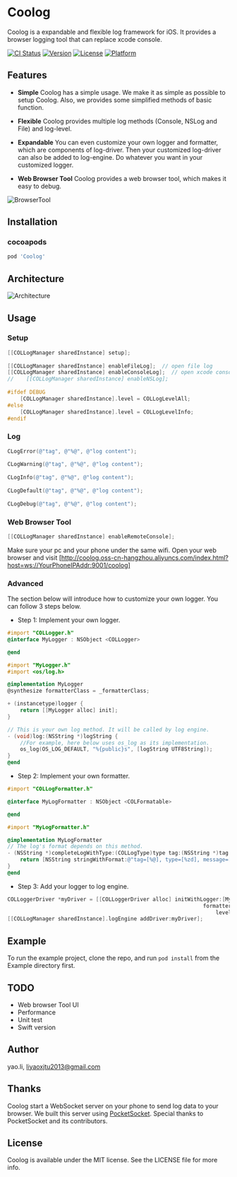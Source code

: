 # Coolog

Coolog is a expandable and flexible log framework for iOS. It provides a browser logging tool that can replace xcode console.

[![CI Status](https://travis-ci.org/RyanLeeLY/Coolog.svg?branch=master)](https://travis-ci.org/RyanLeeLY/Coolog)
[![Version](https://img.shields.io/cocoapods/v/Coolog.svg?style=flat)](https://cocoapods.org/pods/Coolog)
[![License](https://img.shields.io/cocoapods/l/Coolog.svg?style=flat)](https://cocoapods.org/pods/Coolog)
[![Platform](https://img.shields.io/cocoapods/p/Coolog.svg?style=flat)](https://cocoapods.org/pods/Coolog)

## Features
* **Simple** Coolog has a simple usage. We make it as simple as possible to setup Coolog. Also, we provides some simplified methods of basic function.

* **Flexible** Coolog provides multiple log methods (Console, NSLog and File) and log-level. 

* **Expandable** You can even customize your own logger and formatter, which are components of log-driver. Then your customized log-driver can also be added to log-engine. Do whatever you want in your customized logger.

* **Web Browser Tool** Coolog provides a web browser tool, which makes it easy to debug. 

![BrowserTool](https://raw.githubusercontent.com/RyanLeeLY/Coolog/master/browserTool.gif)

## Installation

### cocoapods
```ruby
pod 'Coolog'
```

## Architecture
![Architecture](https://raw.githubusercontent.com/RyanLeeLY/Coolog/master/Arch.jpeg)

## Usage

### Setup

```objective-c
[[COLLogManager sharedInstance] setup];
    
[[COLLogManager sharedInstance] enableFileLog];  // open file log
[[COLLogManager sharedInstance] enableConsoleLog];  // open xcode console log
//    [[COLLogManager sharedInstance] enableNSLog];
    
#ifdef DEBUG
    [COLLogManager sharedInstance].level = COLLogLevelAll;
#else
    [COLLogManager sharedInstance].level = COLLogLevelInfo;
#endif
```

### Log

```objective-c
CLogError(@"tag", @"%@", @"log content");
	
CLogWarning(@"tag", @"%@", @"log content");
	
CLogInfo(@"tag", @"%@", @"log content");
	
CLogDefault(@"tag", @"%@", @"log content");
	
CLogDebug(@"tag", @"%@", @"log content");
```

### Web Browser Tool
```objective-c
[[COLLogManager sharedInstance] enableRemoteConsole];
```
Make sure your pc and your phone under the same wifi. Open your web browser and visit [http://coolog.oss-cn-hangzhou.aliyuncs.com/index.html?host=ws://YourPhoneIPAddr:9001/coolog]

### Advanced

The section below will introduce how to customize your own logger. You can follow 3 steps below.


* Step 1: Implement your own logger.

```objective-c
#import "COLLogger.h"
@interface MyLogger : NSObject <COLLogger>

@end
```

```objective-c
#import "MyLogger.h"
#import <os/log.h>

@implementation MyLogger
@synthesize formatterClass = _formatterClass;

+ (instancetype)logger {
    return [[MyLogger alloc] init];
}

// This is your own log method. It will be called by log engine. 
- (void)log:(NSString *)logString {
	//For example, here below uses os_log as its implementation.
    os_log(OS_LOG_DEFAULT, "%{public}s", [logString UTF8String]);
}
@end
```

* Step 2: Implement your own formatter.

```objective-c
#import "COLLogFormatter.h"

@interface MyLogFormatter : NSObject <COLFormatable>

@end
```

```objective-c
#import "MyLogFormatter.h"

@implementation MyLogFormatter
// The log's format depends on this method.
- (NSString *)completeLogWithType:(COLLogType)type tag:(NSString *)tag message:(NSString *)message date:(NSDate *)date {
    return [NSString stringWithFormat:@"tag=[%@], type=[%zd], message=[%@], date=[%@]", tag, type, message, date];
}
@end
```

* Step 3: Add your logger to log engine.

```objective-c
COLLoggerDriver *myDriver = [[COLLoggerDriver alloc] initWithLogger:[MyLogger logger]
                                                              formatter:[[MyLogFormatter alloc] init]
                                                                  level:COLLogLevelInfo];
[[COLLogManager sharedInstance].logEngine addDriver:myDriver];
```

## Example

To run the example project, clone the repo, and run `pod install` from the Example directory first.

## TODO
* Web browser Tool UI
* Performance
* Unit test
* Swift version

## Author

yao.li, liyaoxjtu2013@gmail.com

## Thanks
Coolog start a WebSocket server on your phone to send log data to your browser. We built this server using [PocketSocket](https://github.com/zwopple/PocketSocket). Special thanks to PocketSocket and its contributors.

## License

Coolog is available under the MIT license. See the LICENSE file for more info.
